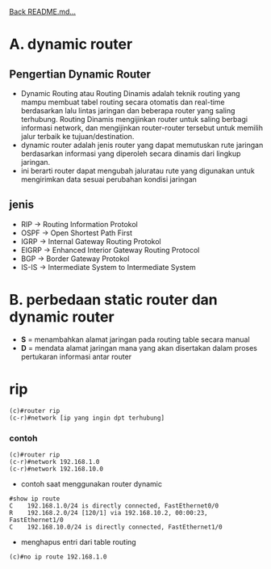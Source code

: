 <a href="../../README.md#back">Back README.md...</a>

# **A. dynamic router**
## Pengertian Dynamic Router
- Dynamic Routing atau Routing Dinamis adalah teknik routing yang mampu membuat tabel routing secara otomatis dan real-time berdasarkan lalu lintas jaringan dan beberapa router yang saling terhubung. Routing Dinamis mengijinkan router untuk saling berbagi informasi network, dan mengijinkan router-router tersebut untuk memilih jalur terbaik ke tujuan/destination.
- dynamic router adalah jenis router yang dapat memutuskan rute jaringan berdasarkan informasi yang diperoleh secara dinamis dari lingkup jaringan.
- ini berarti router dapat mengubah jaluratau rute yang digunakan untuk mengirimkan data sesuai perubahan kondisi jaringan

## jenis
- RIP -> Routing Information Protokol
- OSPF -> Open Shortest Path First
- IGRP -> Internal Gateway Routing Protokol
- EIGRP -> Enhanced Interior Gateway Routing Protocol
- BGP -> Border Gateway Protokol
- IS-IS -> Intermediate System to Intermediate System

# **B. perbedaan static router dan dynamic router**
- **S** = menambahkan alamat jaringan pada routing table secara manual
- **D** = mendata alamat jaringan mana yang akan disertakan dalam proses pertukaran informasi antar router

# rip
```
(c)#router rip
(c-r)#network [ip yang ingin dpt terhubung]
```

<h3>contoh</h3>

```
(c)#router rip
(c-r)#network 192.168.1.0
(c-r)#network 192.168.10.0
```

- contoh saat menggunakan router dynamic
```
#show ip route
C    192.168.1.0/24 is directly connected, FastEthernet0/0
R    192.168.2.0/24 [120/1] via 192.168.10.2, 00:00:23, FastEthernet1/0
C    192.168.10.0/24 is directly connected, FastEthernet1/0
```

- menghapus entri dari table routing
```
(c)#no ip route 192.168.1.0
```